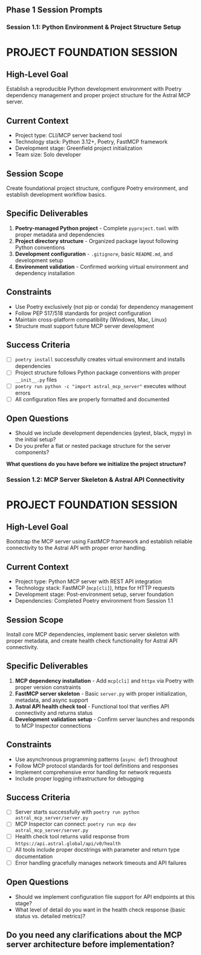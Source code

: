 ## Phase 1 Session Prompts

### Session 1.1: Python Environment & Project Structure Setup

# PROJECT FOUNDATION SESSION

## High-Level Goal

Establish a reproducible Python development environment with Poetry dependency management and proper project structure for the Astral MCP server.

## Current Context

- Project type: CLI/MCP server backend tool
- Technology stack: Python 3.12+, Poetry, FastMCP framework
- Development stage: Greenfield project initialization
- Team size: Solo developer

## Session Scope

Create foundational project structure, configure Poetry environment, and establish development workflow basics.

## Specific Deliverables

1. **Poetry-managed Python project** - Complete `pyproject.toml` with proper metadata and dependencies
2. **Project directory structure** - Organized package layout following Python conventions
3. **Development configuration** - `.gitignore`, basic `README.md`, and development setup
4. **Environment validation** - Confirmed working virtual environment and dependency installation

## Constraints

- Use Poetry exclusively (not pip or conda) for dependency management
- Follow PEP 517/518 standards for project configuration
- Maintain cross-platform compatibility (Windows, Mac, Linux)
- Structure must support future MCP server development

## Success Criteria

- [ ] `poetry install` successfully creates virtual environment and installs dependencies
- [ ] Project structure follows Python package conventions with proper `__init__.py` files
- [ ] `poetry run python -c "import astral_mcp_server"` executes without errors
- [ ] All configuration files are properly formatted and documented

## Open Questions

- Should we include development dependencies (pytest, black, mypy) in the initial setup?
- Do you prefer a flat or nested package structure for the server components?

**What questions do you have before we initialize the project structure?**

### Session 1.2: MCP Server Skeleton & Astral API Connectivity

# PROJECT FOUNDATION SESSION

## High-Level Goal

Bootstrap the MCP server using FastMCP framework and establish reliable connectivity to the Astral API with proper error handling.

## Current Context

- Project type: Python MCP server with REST API integration
- Technology stack: FastMCP (`mcp[cli]`), httpx for HTTP requests
- Development stage: Post-environment setup, server foundation
- Dependencies: Completed Poetry environment from Session 1.1

## Session Scope

Install core MCP dependencies, implement basic server skeleton with proper metadata, and create health check functionality for Astral API connectivity.

## Specific Deliverables

1. **MCP dependency installation** - Add `mcp[cli]` and `httpx` via Poetry with proper version constraints
2. **FastMCP server skeleton** - Basic `server.py` with proper initialization, metadata, and async support
3. **Astral API health check tool** - Functional tool that verifies API connectivity and returns status
4. **Development validation setup** - Confirm server launches and responds to MCP Inspector connections

## Constraints

- Use asynchronous programming patterns (`async def`) throughout
- Follow MCP protocol standards for tool definitions and responses
- Implement comprehensive error handling for network requests
- Include proper logging infrastructure for debugging

## Success Criteria

- [ ] Server starts successfully with `poetry run python astral_mcp_server/server.py`
- [ ] MCP Inspector can connect: `poetry run mcp dev astral_mcp_server/server.py`
- [ ] Health check tool returns valid response from `https://api.astral.global/api/v0/health`
- [ ] All tools include proper docstrings with parameter and return type documentation
- [ ] Error handling gracefully manages network timeouts and API failures

## Open Questions

- Should we implement configuration file support for API endpoints at this stage?
- What level of detail do you want in the health check response (basic status vs. detailed metrics)?

**Do you need any clarifications about the MCP server architecture before implementation?**
---
